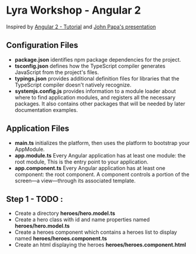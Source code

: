 # Lyra Workshop -  Angular 2

Inspired by [Angular 2 - Tutorial](https://angular.io/docs/ts/latest/quickstart.html) and [John Papa's presentation](https://www.youtube.com/watch?v=WAPQF_GA7Qg)

## Configuration Files

* **package.json** identifies npm package dependencies for the project.
* **tsconfig.json** defines how the TypeScript compiler generates JavaScript from the project's files.
* **typings.json** provides additional definition files for libraries that the TypeScript compiler doesn't natively recognize.
* **systemjs.config.js** provides information to a module loader about where to find application modules, and registers all the necessary packages. It also contains other packages that will be needed by later documentation examples.

## Application Files

* **main.ts** initializes the platform, then uses the platform to bootstrap your AppModule.
* **app.module.ts** Every Angular application has at least one module: the root module, This is the entry point to your application.
* **app.component.ts** Every Angular application has at least one component: the root component. A component controls a portion of the screen—a view—through its associated template.

## Step 1 - TODO :
* Create a directory **heroes/hero.model.ts**
* Create a hero class with id and name properties named **heroes/hero.model.ts**
* Create a heroes component which contains a heroes list to display named **heroes/heroes.component.ts**
* Create an html displaying the heroes **heroes/heroes.component.html**
